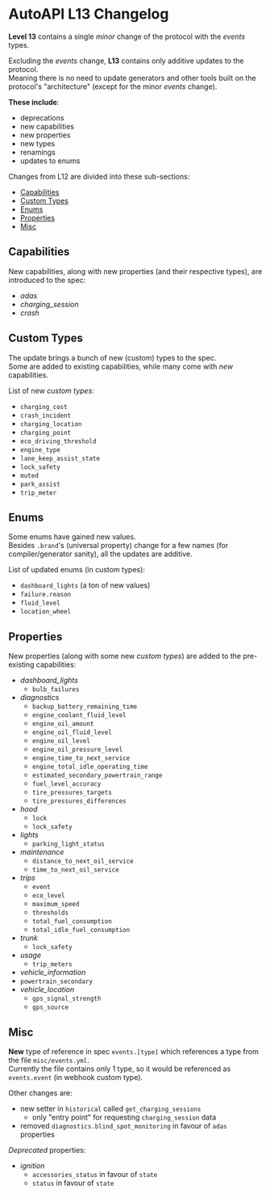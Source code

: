 # AutoAPI L13 Changelog

**Level 13** contains a single _minor_ change of the protocol with the _events_ types.  

Excluding the _events_ change, **L13** contains only additive updates to the protocol.  
Meaning there is no need to update generators and other tools built on the protocol's "architecture" (except for the minor _events_ change).

**These include**:  
- deprecations  
- new capabilities  
- new properties  
- new types  
- renamings  
- updates to enums  

Changes from L12 are divided into these sub-sections:
* [Capabilities](#capabilities)
* [Custom Types](#custom-types)
* [Enums](#enums)
* [Properties](#properties)
* [Misc](#misc)


## Capabilities

New capabilities, along with new properties (and their respective types), are introduced to the spec:

- _adas_
- *charging_session*
- _crash_


## Custom Types

The update brings a bunch of new (custom) types to the spec.  
Some are added to existing capabilities, while many come with _new_ capabilities.  

List of new _custom types_:

- `charging_cost`
- `crash_incident`
- `charging_location`
- `charging_point`
- `eco_driving_threshold`
- `engine_type`
- `lane_keep_assist_state`
- `lock_safety`
- `muted`
- `park_assist`
- `trip_meter`


## Enums

Some enums have gained new values.  
Besides `.brand`'s (universal property) change for a few names (for compiler/generator sanity), all the updates are additive.

List of updated enums (in custom types):

- `dashboard_lights` (a ton of new values)
- `failure.reason`
- `fluid_level`
- `location_wheel`


## Properties

New properties (along with some new _custom types_) are added to the pre-existing capabilities:

- *dashboard_lights*
  - `bulb_failures`
- _diagnostics_
  - `backup_battery_remaining_time`
  - `engine_coolant_fluid_level`
  - `engine_oil_amount`
  - `engine_oil_fluid_level`
  - `engine_oil_level`
  - `engine_oil_pressure_level`
  - `engine_time_to_next_service`
  - `engine_total_idle_operating_time`
  - `estimated_secondary_powertrain_range`
  - `fuel_level_accuracy`
  - `tire_pressures_targets`
  - `tire_pressures_differences`
- _hood_
  - `lock`
  - `lock_safety`
- _lights_
  - `parking_light_status`
- _maintenance_
  - `distance_to_next_oil_service`
  - `time_to_next_oil_service`
- _trips_
  - `event`
  - `eco_level`
  - `maximum_speed`
  - `thresholds`
  - `total_fuel_consumption`
  - `total_idle_fuel_consumption`
- _trunk_
  - `lock_safety`
- _usage_
  - `trip_meters`
-  *vehicle_information*
  - `powertrain_secondary`
- *vehicle_location*
  - `gps_signal_strength`
  - `gps_source`


## Misc

**New** type of reference in spec `events.[type]` which references a type from the file `misc/events.yml`.  
Currently the file contains only 1 type, so it would be referenced as `events.event` (in webhook custom type).

Other changes are:

- new setter in `historical` called `get_charging_sessions`
  - only "entry point" for requesting `charging_session` data
- removed `diagnostics.blind_spot_monitoring` in favour of `adas` properties

*Deprecated* properties:

- _ignition_
  - `accessories_status` in favour of `state`
  - `status` in favour of `state`

